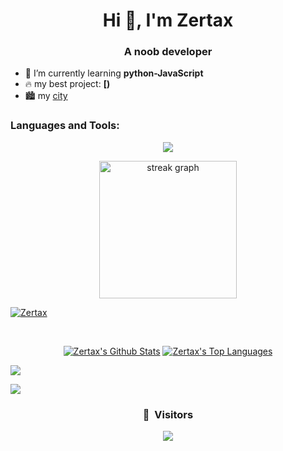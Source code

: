 <h1 align="center">Hi 👋, I'm Zertax</h1>
<h3 align="center">A noob developer</h3>


- 🌱 I’m currently learning **python-JavaScript**
- 🔥 my best project: **[)**
- 🏙️ my [city](https://honzaap.github.io/GithubCity/?name=LeVraiZertax&year=2024)


<h3 align="left">Languages and Tools:</h3>
<p align="center">
    <a href="https://skillicons.dev">
        <img src="https://skillicons.dev/icons?i=py,html,css,js,vscode,windows,arduino,discord,github&perline=11" />
    </a>
</p>

<div align="center">
  <img src="https://streak-stats.demolab.com?user=LeVraiZertax&theme=transparent&hide_border=true" height="220" alt="streak graph"  />
</div>

<p align="left"> <a href="https://github.com/ryo-ma/github-profile-trophy"><img src="https://github-profile-trophy.vercel.app/?username=LeVraiZertax" alt="Zertax" /></a> </p>



<br>
<p align="center">
<a href="https://github.com/LeVraiZertax"><img alt="Zertax's Github Stats" src="https://github-readme-stats.vercel.app/api?username=LeVraiZertax&show_icons=true&count_private=true&theme=react&hide_border=true&bg_color=0D1117" /></a>
  <a href="https://github.com/LeVraiZertax"><img alt="Zertax's Top Languages" src="https://github-readme-stats.vercel.app/api/top-langs/?username=LeVraiZertax&langs_count=8&count_private=true&layout=compact&theme=react&hide_border=true&bg_color=0D1117" /></a>
  
</p>

![](http://github-profile-summary-cards.vercel.app/api/cards/profile-details?username=LeVraiZertax&theme=dracula) 

![](http://github-profile-summary-cards.vercel.app/api/cards/repos-per-language?username=LeVraiZertax&theme=dracula) 


### <p align="center">👀 &nbsp;Visitors</p>
<p align="center">
  <img src="https://profile-counter.glitch.me/LeVraiZertax/count.svg" />
</p>

